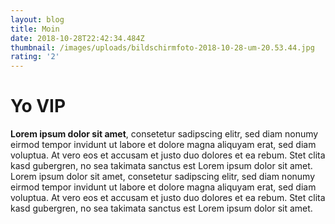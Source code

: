 ```yaml
---
layout: blog
title: Moin
date: 2018-10-28T22:42:34.484Z
thumbnail: /images/uploads/bildschirmfoto-2018-10-28-um-20.53.44.jpg
rating: '2'
---
```

# Yo VIP

**Lorem ipsum dolor sit amet**, consetetur sadipscing elitr, sed diam nonumy eirmod tempor invidunt ut labore et dolore magna aliquyam erat, sed diam voluptua. At vero eos et accusam et justo duo dolores et ea rebum. Stet clita kasd gubergren, no sea takimata sanctus est Lorem ipsum dolor sit amet. Lorem ipsum dolor sit amet, consetetur sadipscing elitr, sed diam nonumy eirmod tempor invidunt ut labore et dolore magna aliquyam erat, sed diam voluptua. At vero eos et accusam et justo duo dolores et ea rebum. Stet clita kasd gubergren, no sea takimata sanctus est Lorem ipsum dolor sit amet.
